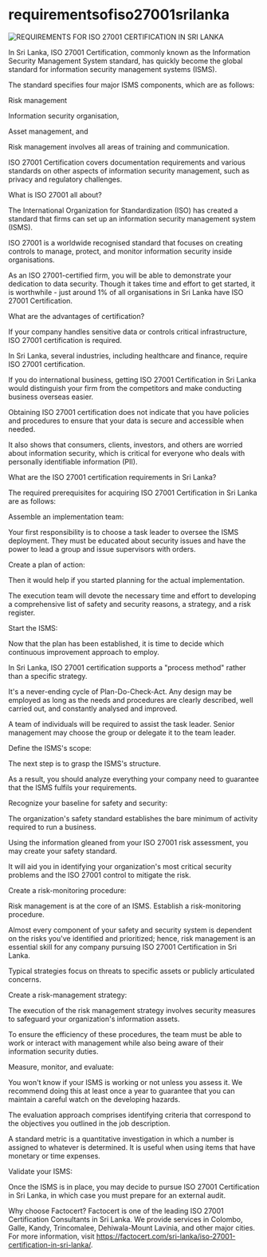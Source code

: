 # requirementsofiso27001srilanka

![REQUIREMENTS FOR ISO 27001 CERTIFICATION IN SRI LANKA](https://user-images.githubusercontent.com/89084770/155515542-dca2ec30-0ac0-441d-976d-e4a9917d3e2c.png)

In Sri Lanka, ISO 27001 Certification, commonly known as the Information Security Management System standard, has quickly become the global standard for information security management systems (ISMS).

The standard specifies four major ISMS components, which are as follows:

Risk management

Information security organisation,
 
Asset management, and
 
Risk management involves all areas of training and communication.
 
ISO 27001 Certification covers documentation requirements and various standards on other aspects of information security management, such as privacy and regulatory challenges.

What is ISO 27001 all about?

The International Organization for Standardization (ISO) has created a standard that firms can set up an information security management system (ISMS).

ISO 27001 is a worldwide recognised standard that focuses on creating controls to manage, protect, and monitor information security inside organisations.

As an ISO 27001-certified firm, you will be able to demonstrate your dedication to data security. Though it takes time and effort to get started, it is worthwhile - just around 1% of all organisations in Sri Lanka have ISO 27001 Certification.

What are the advantages of certification?

If your company handles sensitive data or controls critical infrastructure, ISO 27001 certification is required.

In Sri Lanka, several industries, including healthcare and finance, require ISO 27001 certification.

If you do international business, getting ISO 27001 Certification in Sri Lanka would distinguish your firm from the competitors and make conducting business overseas easier.

Obtaining ISO 27001 certification does not indicate that you have policies and procedures to ensure that your data is secure and accessible when needed.

It also shows that consumers, clients, investors, and others are worried about information security, which is critical for everyone who deals with personally identifiable information (PII).

What are the ISO 27001 certification requirements in Sri Lanka?

The required prerequisites for acquiring ISO 27001 Certification in Sri Lanka are as follows:

Assemble an implementation team:

Your first responsibility is to choose a task leader to oversee the ISMS deployment. They must be educated about security issues and have the power to lead a group and issue supervisors with orders.

Create a plan of action:

Then it would help if you started planning for the actual implementation.

The execution team will devote the necessary time and effort to developing a comprehensive list of safety and security reasons, a strategy, and a risk register.

Start the ISMS:

Now that the plan has been established, it is time to decide which continuous improvement approach to employ.

In Sri Lanka, ISO 27001 certification supports a "process method" rather than a specific strategy.

It's a never-ending cycle of Plan-Do-Check-Act. Any design may be employed as long as the needs and procedures are clearly described, well carried out, and constantly analysed and improved.

A team of individuals will be required to assist the task leader. Senior management may choose the group or delegate it to the team leader.

Define the ISMS's scope:

The next step is to grasp the ISMS's structure.

As a result, you should analyze everything your company need to guarantee that the ISMS fulfils your requirements.

Recognize your baseline for safety and security:

The organization's safety standard establishes the bare minimum of activity required to run a business.

Using the information gleaned from your ISO 27001 risk assessment, you may create your safety standard.

It will aid you in identifying your organization's most critical security problems and the ISO 27001 control to mitigate the risk.

Create a risk-monitoring procedure:

Risk management is at the core of an ISMS. Establish a risk-monitoring procedure.

Almost every component of your safety and security system is dependent on the risks you've identified and prioritized; hence, risk management is an essential skill for any company pursuing ISO 27001 Certification in Sri Lanka.

Typical strategies focus on threats to specific assets or publicly articulated concerns.

Create a risk-management strategy:

The execution of the risk management strategy involves security measures to safeguard your organization's information assets.

To ensure the efficiency of these procedures, the team must be able to work or interact with management while also being aware of their information security duties.

Measure, monitor, and evaluate:

You won't know if your ISMS is working or not unless you assess it. We recommend doing this at least once a year to guarantee that you can maintain a careful watch on the developing hazards.

The evaluation approach comprises identifying criteria that correspond to the objectives you outlined in the job description.

A standard metric is a quantitative investigation in which a number is assigned to whatever is determined. It is useful when using items that have monetary or time expenses.

Validate your ISMS:

Once the ISMS is in place, you may decide to pursue ISO 27001 Certification in Sri Lanka, in which case you must prepare for an external audit.

Why choose Factocert?
Factocert is one of the leading ISO 27001 Certification Consultants in Sri Lanka. We provide services in Colombo, Galle, Kandy, Trincomalee, Dehiwala-Mount Lavinia, and other major cities. For more information, visit 
<a href="url">https://factocert.com/sri-lanka/iso-27001-certification-in-sri-lanka/</a>.



